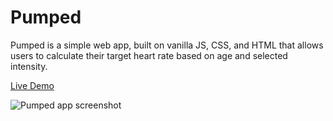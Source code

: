 # Pumped
Pumped is a simple web app, built on vanilla JS, CSS, and HTML that allows users to calculate their target heart rate based on age and selected intensity.

[Live Demo](https://pumped-app.herokuapp.com/)

![Pumped app screenshot](https://i.ibb.co/ZcJMm9q/Screen-Shot-2020-10-29-at-12-48-51-PM.png)
